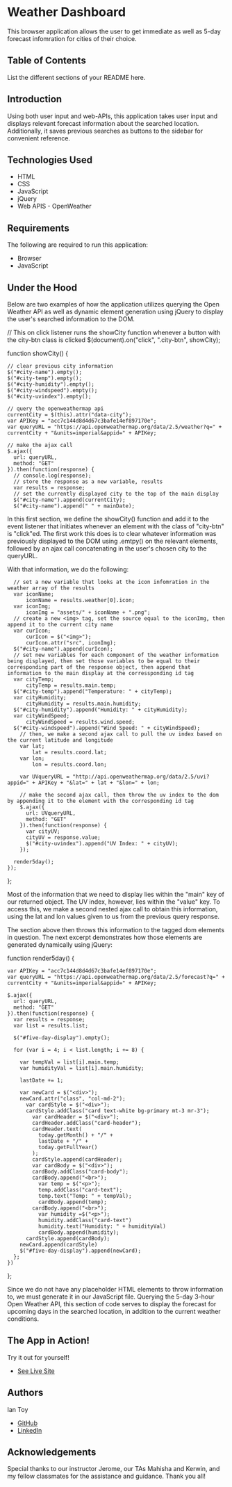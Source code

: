 # Weather Dashboard
This browser application allows the user to get immediate as well as 5-day forecast infomration for cities of their choice.

## Table of Contents
List the different sections of your README here.

## Introduction
Using both user input and web-APIs, this application takes user input and displays relevant forecast information about the searched location. Additionally, it saves previous searches as buttons to the sidebar for convenient reference.

## Technologies Used
* HTML
* CSS
* JavaScript
* jQuery
* Web APIS - OpenWeather

## Requirements
The following are required to run this application:
* Browser
* JavaScript

## Under the Hood
Below are two examples of how the application utilizes querying the Open Weather API as well as dynamic element generation using jQuery to display the user's searched information to the DOM.

  // This on click listener runs the showCity function whenever a button with the city-btn class is clicked
  $(document).on("click", ".city-btn", showCity);

  function showCity() {

    // clear previous city information
    $("#city-name").empty();
    $("#city-temp").empty();
    $("#city-humidity").empty();
    $("#city-windspeed").empty();
    $("#city-uvindex").empty();

    // query the openweathermap api
    currentCity = $(this).attr("data-city");
    var APIKey = "acc7c144d8d4d67c3bafe14ef897170e";
    var queryURL = "https://api.openweathermap.org/data/2.5/weather?q=" + currentCity + "&units=imperial&appid=" + APIKey;

    // make the ajax call
    $.ajax({
      url: queryURL,
      method: "GET"
    }).then(function(response) {
      // console.log(response);
      // store the response as a new variable, results
      var results = response;
      // set the currently displayed city to the top of the main display
      $("#city-name").append(currentCity);
      $("#city-name").append(" " + mainDate);

In this first section, we define the showCity() function and add it to the event listener that initiates whenever an element with the class of "city-btn" is "click"ed. The first work this does is to clear whatever information was previously displayed to the DOM using .emtpy() on the relevant elements, followed by an ajax call concatenating in the user's chosen city to the queryURL.

With that information, we do the following:

      // set a new variable that looks at the icon infomration in the weather array of the results
      var iconName;
          iconName = results.weather[0].icon;
      var iconImg;
          iconImg = "assets/" + iconName + ".png";
      // create a new <img> tag, set the source equal to the iconImg, then append it to the current city name
      var curIcon;
          curIcon = $("<img>");
          curIcon.attr("src", iconImg);
      $("#city-name").append(curIcon);
      // set new variables for each component of the weather information being displayed, then set those variables to be equal to their corresponding part of the response object, then append that information to the main display at the corressponding id tag
      var cityTemp;
          cityTemp = results.main.temp;
      $("#city-temp").append("Temperature: " + cityTemp);
      var cityHumidity;
          cityHumidity = results.main.humidity;
      $("#city-humidity").append("Humidity: " + cityHumidity);
      var cityWindSpeed;
          cityWindSpeed = results.wind.speed;
      $("#city-windspeed").append("Wind Speed: " + cityWindSpeed);
        // then, we make a second ajax call to pull the uv index based on the current latitude and longitude
        var lat;
            lat = results.coord.lat;
        var lon;
            lon = results.coord.lon;

        var UVqueryURL = "http://api.openweathermap.org/data/2.5/uvi?appid=" + APIKey + "&lat=" + lat + "&lon=" + lon;
        
        // make the second ajax call, then throw the uv index to the dom by appending it to the element with the corresponding id tag
        $.ajax({
          url: UVqueryURL,
          method: "GET"
        }).then(function(response) {
          var cityUV;
          cityUV = response.value;
          $("#city-uvindex").append("UV Index: " + cityUV);
        });

      render5day();
    });
  };

Most of the information that we need to display lies within the "main" key of our returned object. The UV index, however, lies within the "value" key. To access this, we make a second nested ajax call to obtain this information, using the lat and lon values given to us from the previous query response.

The section above then throws this information to the tagged dom elements in question. The next excerpt demonstrates how those elements are generated dynamically using jQuery:

  function render5day() {

    var APIKey = "acc7c144d8d4d67c3bafe14ef897170e";
    var queryURL = "https://api.openweathermap.org/data/2.5/forecast?q=" + currentCity + "&units=imperial&appid=" + APIKey;

    $.ajax({
      url: queryURL,
      method: "GET"
    }).then(function(response) {
      var results = response;
      var list = results.list;

      $("#five-day-display").empty();

      for (var i = 4; i < list.length; i += 8) {
        
        var tempVal = list[i].main.temp;
        var humidityVal = list[i].main.humidity;
                
        lastDate += 1;

        var newCard = $("<div>");
        newCard.attr("class", "col-md-2");
          var cardStyle = $("<div>");
          cardStyle.addClass("card text-white bg-primary mt-3 mr-3");
            var cardHeader = $("<div>");
            cardHeader.addClass("card-header");
            cardHeader.text(
              today.getMonth() + "/" +
              lastDate + "/" + 
              today.getFullYear()
            );
            cardStyle.append(cardHeader);
            var cardBody = $("<div>");
            cardBody.addClass("card-body");
            cardBody.append("<br>");
              var temp = $("<p>");
              temp.addClass("card-text");
              temp.text("Temp: " + tempVal);
              cardBody.append(temp);
            cardBody.append("<br>");
              var humidity =$("<p>");
              humidity.addClass("card-text")
              humidity.text("Humidity: " + humidityVal)
              cardBody.append(humidity);
          cardStyle.append(cardBody);
        newCard.append(cardStyle)
        $("#five-day-display").append(newCard);
      };
    })
  };

Since we do not have any placeholder HTML elements to throw information to, we must generate it in our JavaScript file. Querying the 5-day 3-hour Open Weather API, this section of code serves to display the forecast for upcoming days in the searched location, in addition to the current weather conditions.

## The App in Action!
Try it out for yourself!
* [See Live Site](https://ietoy.github.io/Weather-Dashboard/)

## Authors
Ian Toy
* [GitHub](https://github.com/ietoy)
* [LinkedIn](https://www.linkedin.com/in/ian-toy-265077196/)

## Acknowledgements
Special thanks to our instructor Jerome, our TAs Mahisha and Kerwin, and my fellow classmates for the assistance and guidance. Thank you all!